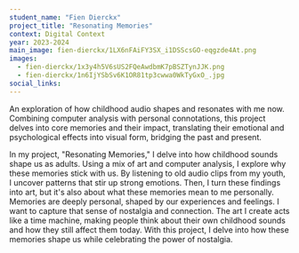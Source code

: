 ```yaml
---
student_name: "Fien Dierckx"
project_title: "Resonating Memories"
context: Digital Context
year: 2023-2024
main_image: fien-dierckx/1LX6nFAiFY3SX_i1DSScsGO-eqgzde4At.png
images:
  - fien-dierckx/1x3y4h5V6sUS2FQeAwdbmK7pBSZTynJJK.png
  - fien-dierckx/1n6IjYSbSv6K1OR81tp3cwwa0WkTyGxO_.jpg
social_links:
---
```

An exploration of how childhood audio shapes and resonates with me now. Combining computer analysis with personal connotations, this project delves into core memories and their impact, translating their emotional and psychological effects into visual form, bridging the past and present.


In my project, "Resonating Memories," I delve into how childhood sounds shape us as adults. Using a mix of art and computer analysis, I explore why these memories stick with us. By listening to old audio clips from my youth, I uncover patterns that stir up strong emotions. Then, I turn these findings into art, but it's also about what these memories mean to me personally. Memories are deeply personal, shaped by our experiences and feelings. I want to capture that sense of nostalgia and connection. The art I create acts like a time machine, making people think about their own childhood sounds and how they still affect them today. With this project, I delve into how these memories shape us while celebrating the power of nostalgia.
